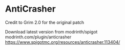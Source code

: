 # AntiCrasher
Credit to Grim 2.0 for the original patch

Download latest version from modrinth/spigot modrinth.com/plugin/anticrasher
https://www.spigotmc.org/resources/anticrasher.113404/